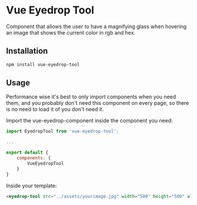 # Vue Eyedrop Tool

Component that allows the user to have a magnifying glass when hovering an image that shows the current color in rgb and hex.

## Installation

```bash
npm install vue-eyedrop-tool
```

## Usage

Performance wise it's best to only import components when you need them, and you probably don't need this component on every page, so there is no need to load it of you don't need it.

Import the vue-eyedrop-component inside the component you need:
```javascript
import EyedropTool from 'vue-eyedrop-tool';

...

export default {
    components: {
        VueEyedropTool
    }
}

```

Inside your template:

```html
<eyedrop-tool src="../assets/yourimage.jpg" width="500" height="500" alt="My image" color-label @color-update="doSomething"/>
```